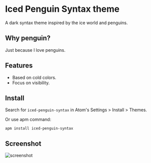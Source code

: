 # Iced Penguin Syntax theme

A dark syntax theme inspired by the ice world and penguins.

## Why penguin?

Just because I love penguins.

## Features

- Based on cold colors.
- Focus on visibility.

## Install

Search for `iced-penguin-syntax` in Atom's Settings > Install > Themes.

Or use apm command:

```
apm install iced-penguin-syntax
```

## Screenshot

![screenshot](https://docs.google.com/drawings/d/e/2PACX-1vSazMsOe-SlSQN_42aAGcwbi_HSg9cqYEAI-o2-OYfTVj7cTbesBBnaB8Y0WxMI4vmg0bxGXaW03Gq2/pub?w=480&h=342)
